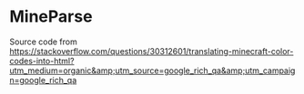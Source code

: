 # MineParse
Source code from https://stackoverflow.com/questions/30312601/translating-minecraft-color-codes-into-html?utm_medium=organic&amp;utm_source=google_rich_qa&amp;utm_campaign=google_rich_qa
